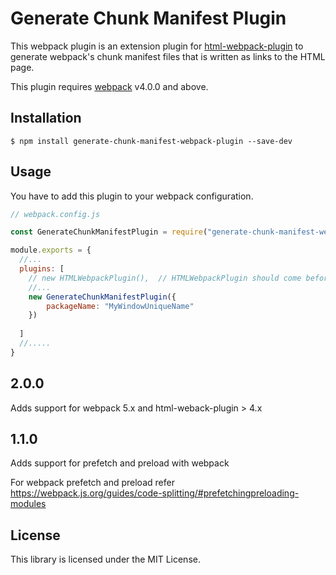 Generate Chunk Manifest Plugin
=========================

This webpack plugin is an extension plugin for
[html-webpack-plugin](https://github.com/jantimon/html-webpack-plugin) to generate
webpack's chunk manifest files that is written as links to the HTML page.


This plugin requires [webpack](http://webpack.github.io/) v4.0.0 and above.


Installation
-----
```shell
$ npm install generate-chunk-manifest-webpack-plugin --save-dev
```

## Usage

You have to add this plugin to your webpack configuration. 

```javascript
// webpack.config.js

const GenerateChunkManifestPlugin = require("generate-chunk-manifest-webpack-plugin");

module.exports = {
  //...
  plugins: [
    // new HTMLWebpackPlugin(),  // HTMLWebpackPlugin should come before
    //...
    new GenerateChunkManifestPlugin({
        packageName: "MyWindowUniqueName"
	})
  
  ]
  //.....
}

```
## 2.0.0

Adds support for webpack 5.x and html-weback-plugin > 4.x


## 1.1.0

Adds support for prefetch and preload with webpack

For webpack prefetch and preload refer https://webpack.js.org/guides/code-splitting/#prefetchingpreloading-modules

## License

This library is licensed under the MIT License.
